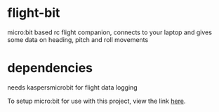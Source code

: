 # flight-bit
micro:bit based rc flight companion, connects to your laptop and gives some data on heading, pitch and roll movements

# dependencies
needs kaspersmicrobit for flight data logging

To setup micro:bit for use with this project, view the link [here](https://kaspersmicrobit.readthedocs.io/en/stable/makecode-bluetooth/download-a-hex-file-without-pairing/).


